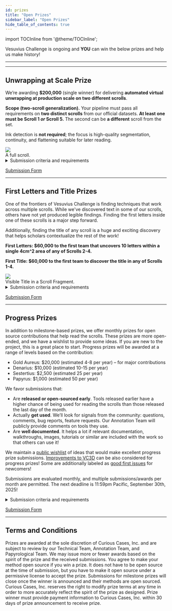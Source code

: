 ```yaml
---
id: prizes
title: "Open Prizes"
sidebar_label: "Open Prizes"
hide_table_of_contents: true
---
```


<head>
  <html data-theme="dark" />

  <meta
    name="description"
    content="A $1,500,000+ machine learning and computer vision competition"
  />

  <meta property="og:type" content="website" />
  <meta property="og:url" content="https://scrollprize.org" />
  <meta property="og:title" content="Vesuvius Challenge" />
  <meta
    property="og:description"
    content="A $1,500,000+ machine learning and computer vision competition"
  />
  <meta
    property="og:image"
    content="https://scrollprize.org/img/social/opengraph.jpg"
  />

  <meta property="twitter:card" content="summary_large_image" />
  <meta property="twitter:url" content="https://scrollprize.org" />
  <meta property="twitter:title" content="Vesuvius Challenge" />
  <meta
    property="twitter:description"
    content="A $1,500,000+ machine learning and computer vision competition"
  />
  <meta
    property="twitter:image"
    content="https://scrollprize.org/img/social/opengraph.jpg"
  />
</head>

import TOCInline from '@theme/TOCInline';

Vesuvius Challenge is ongoing and **YOU** can win the below prizes and help us make history!

***

<TOCInline
  toc={toc}
/>

***

## Unwrapping at Scale Prize

We’re awarding **$200,000** (single winner) for delivering **automated virtual unwrapping at production scale on two different scrolls**.

**Scope (two-scroll generalization).** Your pipeline must pass all requirements on **two distinct scrolls** from our official datasets. **At least one must be Scroll 1 _or_ Scroll 5.** The second can be **a different** scroll from the set.

Ink detection is **not required**; the focus is high-quality segmentation, continuity, and flattening suitable for later reading.

<div className="mb-4">
  <img src="/img/landing/scroll.webp" className="w-[50%]"/>
  <figcaption className="mt-[-6px]">A full scroll.</figcaption>
</div>

<details class="submission-details">
<summary>Submission criteria and requirements</summary>

### What to deliver (for each of the two scrolls)
1. **Segmented sheet manifold(s).** A continuous 3D mesh (or meshes) of the papyrus sheet(s) suitable for flattening.
2. **Flattened 2D sheets.** UV maps / atlases covering the **accepted area** you claim as correct.
3. **Accepted-area mask.** Binary mask(s) over the flattened sheets indicating regions you assert are error-free.
4. **Video record (if humans involved).** A screen-capture timelapse or periodic snapshots covering all interactive steps.
5. **Reproducible pipeline.** Docker/Conda with a one-click script that regenerates meshes, maps, masks, and sheets from organizer-supplied volumes.

### Pass/fail gates (must be met on **both** scrolls)
- **Coverage:** - **≥ 65%** of (to be estimated) surface **per scroll** after exclusions of areas masked as errors in the binary masks.
- **Sheet-switch rate:** - **≤ 0.5%** **per scroll** over the audited area.
  - *Definition:* It's the rate of triangles or quads in the delivered meshes that are marked as error-free in the binary masks but are actually errors.
- **Human effort cap:** - **≤ 72 human-hours per scroll** (i.e., **≤ 144 hours total** across the two).
  - *Counts:* any human touch specific to processing the evaluation scrolls (seed placement, parameter tweaks, manual stitching/edits, quality control passes, mask painting, bookkeeping).
  - *Doesn’t count:* general R&D prior to evaluation, model training on public data, writing docs, idle waiting while jobs run.
- **Reproducibility:** - Organizers must be able to re-run your container end-to-end on a published reference instance and reproduce metrics.

> **No compute cap.** We do not limit hardware or cloud cost.

### Data & generalization
- Two distinct scrolls from our official set. **At least one must be Scroll 1 or Scroll 5.** The second can be a **different** scroll.  
- You may use public volumes/fragments for development. For prize evaluation, organizers provide the exact evaluation volumes for the two scrolls.  

### Submission package
- **GitHub repository** with code, Docker/Conda files, and run scripts.  
- **Deliverables:** 3D meshes, flattened sheets (TIFF/PNG), UV maps, accepted-area masks.  
- **Logs:** timing CSVs per scroll; screen-capture or snapshots; CLI logs; environment/hardware info; container image digest.  
- **Method note:** 2–6 pages describing pipeline, assumptions, and known failure modes.  
- **Licensing:** if you win, you agree to open-source the method under the CC BY-NC 4.0 License.

### Winner determination & tie-breakers
- **Single winner:** the **first team** to pass all gates on **both** scrolls during organizer verification receives **$200,000**.  
- If two teams pass within **96 hours**, tie-breakers:  
  1) Higher **coverage** across the two scrolls;  
  2) Lower **sheet-switch rate** across the two;  
  3) Fewer **total human-hours** (sum over both);  
  4) Earlier submission timestamp.
</details>

[Submission Form](https://forms.gle/MqP3XQGX7o2ZFfZW6)

***

## First Letters and Title Prizes

One of the frontiers of Vesuvius Challenge is finding techniques that work across multiple scrolls.
While we've discovered text in some of our scrolls, others have not yet produced legible findings.
Finding the first letters inside one of these scrolls is a major step forward.

Additionally, finding the title of any scroll is a huge and exciting discovery that helps scholars contextualize the rest of the work!

**First Letters: $60,000 to the first team that uncovers 10 letters within a single 4cm^2 area of any of Scrolls 2-4.**

**First Title: $60,000 to the first team to discover the title in any of Scrolls 1-4.**

<div className="mb-4">
  <img src="/img/data/title_example.webp" className="w-[50%]"/>
  <figcaption className="mt-[-6px]">Visible Title in a Scroll Fragment.</figcaption>
</div>

<details>
<summary>Submission criteria and requirements</summary>

* **Image.** Submissions must be an image of the virtually unwrapped segment, showing visible and legible text.
  * Submit a single static image showing the text region. Images must be generated programmatically, as direct outputs of CT data inputs, and should not contain manual annotations of characters or text. This includes annotations that were then used as training data and memorized by a machine learning ink model. Ink model outputs of this region should not overlap with any training data used.
  * For the First Title Prize, please illustrate the ink predictions in spatial context of the title search, similar to what is [shown here](https://scrollprize.substack.com/p/30k-first-title-prize). You **do not** have to read the title yourself, but just have to produce an image of it that our team of papyrologists are able to read.
  * Specify which scroll the image comes from. For multiple scrolls, please make multiple submissions.
  * Include a scale bar showing the size of 1 cm on the submission image.
  * Specify the 3D position of the text within the scroll. The easiest way to do this is to provide the segmentation file (or the segmentation ID, if using a public segmentation).
* **Methodology.** A detailed technical description of how your solution works. We need to be able to reproduce your work, so please make this as easy as possible:
  * For fully automated software, consider a Docker image that we can easily run to reproduce your work, and please include system requirements.
  * For software with a human in the loop, please provide written instructions and a video explaining how to use your tool. We’ll work with you to learn how to use it, but we’d like to have a strong starting point.
  * Please include an easily accessible link from which we can download it.
* **Hallucination mitigation.** If there is any risk of your model hallucinating results, please let us know how you mitigated that risk. Tell us why you are confident that the results you are getting are real.
  * We strongly discourage submissions that use window sizes larger than 0.5x0.5 mm to generate images from machine learning models. This corresponds to 64x64 pixels for 8 µm scans. If your submission uses larger window sizes, we may reject it and ask you to modify and resubmit.
  * In addition to hallucination mitigation, do not include overlap between training and prediction regions. This leads to the memorization of annotated labels.
* **Other information.** Feel free to include any other things we should know.

Your submission will be reviewed by the review teams to verify technical validity and papyrological plausibility and legibility.
Just as with the Grand Prize, please **do not** make your discovery public until winning the prize. We will work with you to announce your findings.
</details>

[Submission Form](https://docs.google.com/forms/d/e/1FAIpQLSdw43FX_uPQwBTIV8pC2y0xkwZmu6GhrwxV4n3WEbqC8Xof9Q/viewform?usp=dialog)

***

## Progress Prizes

In addition to milestone-based prizes, we offer monthly prizes for open source contributions that help read the scrolls.
These prizes are more open-ended, and we have a wishlist to provide some ideas.
If you are new to the project, this is a great place to start.
Progress prizes will be awarded at a range of levels based on the contribution:

* Gold Aureus: \$20,000 (estimated 4-8 per year) – for major contributions
* Denarius: \$10,000 (estimated 10-15 per year)
* Sestertius: \$2,500 (estimated 25 per year)
* Papyrus: \$1,000 (estimated 50 per year)

We favor submissions that:
* Are **released or open-sourced early**. Tools released earlier have a higher chance of being used for reading the scrolls than those released the last day of the month.
* Actually **get used**. We’ll look for signals from the community: questions, comments, bug reports, feature requests. Our Annotation Team will publicly provide comments on tools they use.
* Are **well documented**. It helps a lot if relevant documentation, walkthroughs, images, tutorials or similar are included with the work so that others can use it!

We maintain a [public wishlist](https://github.com/ScrollPrize/villa/issues?q=is%3Aissue%20state%3Aopen%20label%3A%22help%20wanted%22) of ideas that would make excellent progress prize submissions.
[Improvements to VC3D](https://github.com/ScrollPrize/villa/issues?q=is%3Aissue%20state%3Aopen%20label%3AVC3D) can be also considered for progress prizes!
Some are additionally labeled as [good first issues](https://github.com/ScrollPrize/villa/issues?q=is%3Aissue%20state%3Aopen%20label%3A%22good%20first%20issue%22) for newcomers!

Submissions are evaluated monthly, and multiple submissions/awards per month are permitted. The next deadline is 11:59pm Pacific, September 30th, 2025!

<details>
<summary>Submission criteria and requirements</summary>

**Core Requirements:**
1. Problem Identification and Solution
   * Address a specific challenge using Vesuvius Challenge scroll data
   * Provide clear implementation path and a demonstration of its use
   * Demonstrate significant advantages over existing solutions
2. Documentation
   * Include comprehensive documentation
   * Provide usage examples
3. Technical Integration
   * Accept standard community formats (multipage TIFs, on-disk numpy arrays)
   * Maintain consistent output formats
   * Designed for modular integration
</details>

[Submission Form](https://forms.gle/xELK9EaQ5yzgD4nD8)

***

## Terms and Conditions

Prizes are awarded at the sole discretion of Curious Cases, Inc. and are subject to review by our Technical Team, Annotation Team, and Papyrological Team. We may issue more or fewer awards based on the spirit of the prize and the received submissions. You agree to make your method open source if you win a prize. It does not have to be open source at the time of submission, but you have to make it open source under a permissive license to accept the prize. Submissions for milestone prizes will close once the winner is announced and their methods are open sourced. Curious Cases, Inc. reserves the right to modify prize terms at any time in order to more accurately reflect the spirit of the prize as designed. Prize winner must provide payment information to Curious Cases, Inc. within 30 days of prize announcement to receive prize.
